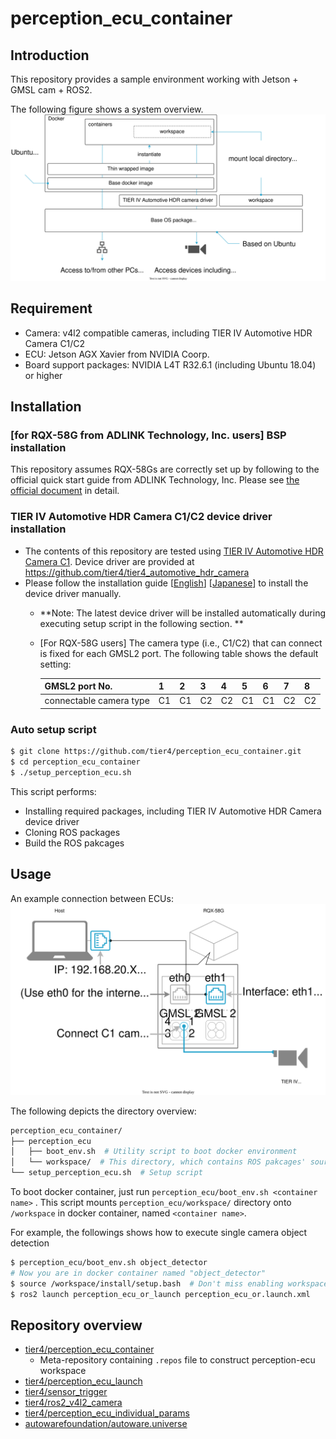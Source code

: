 # perception\_ecu\_container

## Introduction
This repository provides a sample environment working with Jetson + GMSL cam + ROS2.

The following figure shows a system overview.
![](docs/overview.svg "system overview")

## Requirement
- Camera: v4l2 compatible cameras, including TIER IV Automotive HDR Camera C1/C2
- ECU: Jetson AGX Xavier from NVIDIA Coorp.
- Board support packages: NVIDIA L4T R32.6.1 (including Ubuntu 18.04) or higher


## Installation
### [for RQX-58G from ADLINK Technology, Inc. users] BSP installation
This repository assumes RQX-58Gs are correctly set up by following to the official quick start guide from ADLINK Technology, Inc. Please see [the official document](https://www.adlinktech.com/Products/Download.ashx?type=MDownload&isQuickStart=yes&file=1783%5croscube-x-bsp-qsg-l4t-32.5.0-kernel-1.0.8.pdf) in detail.

### TIER IV Automotive HDR Camera C1/C2 device driver installation
- The contents of this repository are tested using [TIER IV Automotive HDR Camera C1](https://sensor.tier4.jp/automotive-hdr-camera). Device driver are provided at https://github.com/tier4/tier4_automotive_hdr_camera 
- Please follow the installation guide [[English](https://github.com/tier4/tier4_automotive_hdr_camera/releases/download/v1.1.0/TIER.IV.Automotive.HDR.Camera.C1.Quick.Start.Guide.Nvidia.Jetson.AGX.Orin.DevKit._EN_v0_1_1.pdf)] [[Japanese](https://github.com/tier4/tier4_automotive_hdr_camera/releases/download/v1.1.0/TIER.IV.Automotive.HDR.Camera.C1.Quick.Start.Guide.Nvidia.Jetson.AGX.Orin.DevKit._JPN_v0_1_1.pdf)] to install the device driver manually.
    - **Note: The latest device driver will be installed automatically during executing setup script in the following section. **
    - [For RQX-58G users] The camera type (i.e., C1/C2) that can connect is fixed for each GMSL2 port. The following table shows the default setting:

      | GMSL2 port No.          | 1  | 2  | 3  | 4  | 5  | 6  | 7  | 8  |
      |-------------------------|----|----|----|----|----|----|----|----|
      | connectable camera type | C1 | C1 | C2 | C2 | C1 | C1 | C2 | C2 |


### Auto setup script
```bash
$ git clone https://github.com/tier4/perception_ecu_container.git
$ cd perception_ecu_container
$ ./setup_perception_ecu.sh
```
This script performs:
- Installing required packages, including TIER IV Automotive HDR Camera device driver
- Cloning ROS packages
- Build the ROS pakcages


## Usage
An example connection between ECUs:
![](docs/connection_example.svg "system connection example")

The following depicts the directory overview:
```bash
perception_ecu_container/
├── perception_ecu
│   ├── boot_env.sh  # Utility script to boot docker environment
│   └── workspace/  # This directory, which contains ROS pakcages' source, will be automatically created durion setup script execution
└── setup_perception_ecu.sh  # Setup script
```
To boot docker container, just run `perception_ecu/boot_env.sh <container name>` .
This script mounts `perception_ecu/workspace/` directory onto `/workspace` in docker container, named `<container name>`.

For example, the followings shows how to execute single camera object detection
```bash
$ perception_ecu/boot_env.sh object_detector
# Now you are in docker container named "object_detector"
$ source /workspace/install/setup.bash  # Don't miss enabling workspace ROS packages
$ ros2 launch perception_ecu_or_launch perception_ecu_or.launch.xml
```

## Repository overview
- [tier4/perception_ecu_container](https://github.com/tier4/perception_ecu_container)
    - Meta-repository containing `.repos` file to construct perception-ecu workspace
- [tier4/perception_ecu_launch](https://github.com/tier4/perception_ecu_launch.git)
- [tier4/sensor_trigger](https://github.com/tier4/sensor_trigger.git)
- [tier4/ros2_v4l2_camera](https://github.com/tier4/ros2_v4l2_camera.git)
- [tier4/perception_ecu_individual_params](https://github.com/tier4/perception_ecu_individual_params)
- [autowarefoundation/autoware.universe](https://github.com/autowarefoundation/autoware.universe.git)
